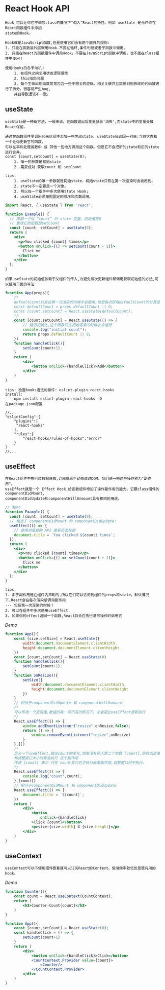
# React Hook API

    Hook 可以让你在不编写class的情况下"勾入"React的特性。例如 useState 是允许你在React函数组件中添加
    state的Hook。
    
    Hook就是JavaScript函数,但是使用它们会有两个额外的规则:
    1. 只能在函数最外层调用Hook.不要在循环,条件判断或者子函数中调用。
    2. 只能在React的函数组件中调用Hook。不要在JavaScript函数中调用。也不能在class组件中使用！
    
    使用Hooks的冬季动机：
        1. 在组件之间复用状态逻辑很难
        2. this指向问题
        3. 每个生命周期函数常常包含一些不想关的逻辑。相关关联并且需要对照修改的代码被进行了拆分。很容易产生bug,
        并且导致逻辑不一致。
    
## useState
    
    useState是一种新方法，一般来说，在函数退出后变量就会'消失',而state中的变量会被React保留。
    
    通过在函数组件里调用它来给组件添加一些内部state. useState会返回一对值:当前状态和一个让你更新它的函数。
    可以在事件处理函数中 或 其他一些地方调用这个函数。但是它不会把新的state和旧的state进行合并。
    const [count,setCount] = useState(0);
        1. 唯一的参数是初始state
        2. 需要成对 获取count 和 setCount
        
    tips:
        1. useState的唯一参数就是初始state，初始state只有在第一次渲染时会被用到。
        2. state不一定要是一个对象。
        3. 可以在一个组件中多次使用State Hook;
        4. useState必须按照固定的顺序和次数调用。
```jsx harmony
import React, { useState } from 'react';

function Example() {
  // 声明一个叫 “count” 的 state 变量。初始值是0
  // 更改它的函数是setCount
  const [count, setCount] = useState(0);
  return (
    <div>
      <p>You clicked {count} times</p>
      <button onClick={() => setCount(count + 1)}>
        Click me
      </button>
    </div>
  );
}
```
    如果useState的初始值依赖于父组件的传入,为避免每次更新组件都调用获取初始值的方法,可以使用下面的写法
```jsx harmony
function App(props){
    /*
    defaultCount只会在第一次渲染的时候才会使用,但是每次获取defaultCount的计算逻辑还是会运行
    const defaultCount = props.defaultCount || 0;
    const [count,setCount] = React.useState(defaultCount);
    */
    const [count,setCount] = React.useState(() => {
        // 延迟初始化,这个函数只在初始渲染的时候才会运行
        console.log("initial count");
        return props.defaultCount || 0;
    })
    function handleClick(){
        setCount(count+1);    
    }   
    return (
        <div>
            <button onClick={handleClick}>Add</button>
        </div>
    )
}
```
    tips: 检查hooks语法的插件: eslint-plugin-react-hooks
    install:
        npm install eslint-plugin-react-hooks -D
    在package.json配置
```metadata json
//...
"eslintConfig":{
    "plugins":[
     "react-hooks"
    ],
    "rules":{
        "react-hooks/rules-of-hooks":"error"
    }
}
//...
```
    
## useEffect

    在React组件中执行过数据获取,订阅或者手动修改过DOM。我们统一把这些操作称为"副作用"。
    useEffect就是一个 Effect Hook,给函数组件增加了操作副作用的能力。它跟class组件的componentDidMount,
    componentDidUpdate和componentWillUnmount具有相同的用途。
```jsx harmony
// demo
function Example() {
  const [count, setCount] = useState(0);
  // 相当于 componentDidMount 和 componentDidUpdate:
  useEffect(() => {
    // 使用浏览器的 API 更新页面标题
    document.title = `You clicked ${count} times`;
  });
  return (
    <div>
      <p>You clicked {count} times</p>
      <button onClick={() => setCount(count + 1)}>
        Click me
      </button>
    </div>
  );
}
```
    tips:
    1. 由于副作用是在组件内声明的,所以它们可以访问到组件的props和state。默认情况下,React会在每次渲染后调用副作用
    --- 包括第一次渲染的时候！
    2. 可以在组件中多次使用useEffect.
    3. 如果你的effect返回一个函数,React将会在执行清除操作时调用它
    
*Demo*
```jsx harmony
function App(){
    const [size,setSize] = React.useState({
        width:document.documentElement.clientWidth,
        height:document.documentElement.clientHeight
    })
    const [count,setCount] = React.useState(0)
    function handleClick(){
        setCount(count+1);
    }
    function onResize(){
        setSize({
            width:document.documentElement.clientWidth,
            height:document.documentElement.clientHeight
        })
    }
    // 相当于componentDidUpdate 和 componentWillUnmount
    /*
    可以传递一个空数组,数组的每一项不变的情况下，才会阻止useEffect重新执行
    */
    React.useEffect(() => {
        window.addEventListener("resize",onResize,false);
        return () => {
            window.removeEventListener("resize",onResize)
        }
    },[])
    /*
    定义一个useEffect,输出count的变化,如果没有传入第二个参数 [count],则在点击事件自增count
    和调整窗口大小时都会执行 这个副作用
    传递 [count] 表示 只在 count变化时才执行此条副作用,调整窗口时不执行。
    */ 
    React.useEffect(() => {
        console.log("count",count);
    },[count])
    // 相当于componentDidMount 和 componentDidUpdate
    React.useEffect(() => {
        document.title = `${count}`;
    })
    return (
        <div>
            <button
                onClick={handleClick}
            >Click {count}</button>
            <p>size:{size.width} X {size.height}</p>
        </div>
    )
}
```

## useContext

    useContext可以不使用组件嵌套就可以订阅React的Context。使用频率较低但是很有用的hook。
*Demo*
```jsx harmony
function Counter(){
    const count = React.useContext(CountContext);
    return (
        <h3>Counter-Count{count}</h3>
    )
}

function App(){
    const [count,setCount] = React.useState(0);
    const handleClick = () => {
        setCount(count+1)
    }
    return (
        <div>
            <button onClick={handleClick}>Click</button>
            <CountContext.Provider value={count}>
                <Counter/>
            </CountContext.Provider>
        </div>
    )
}
```












    